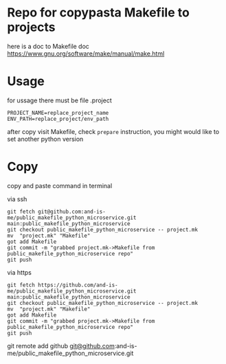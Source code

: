 # Repo for copypasta Makefile to projects

here is a doc to Makefile doc 
https://www.gnu.org/software/make/manual/make.html

# Usage

for ussage there must be file
.project 
```
PROJECT_NAME=replace_project_name
ENV_PATH=replace_project/env_path
```

after copy visit Makefile, check `prepare` instruction, you might would like to set another python version

# Copy

copy and paste command in terminal 


via ssh
```
git fetch git@github.com:and-is-me/public_makefile_python_microservice.git main:public_makefile_python_microservice
git checkout public_makefile_python_microservice -- project.mk
mv  "project.mk" "Makefile"
got add Makefile
git commit -m "grabbed project.mk->Makefile from public_makefile_python_microservice repo"
git push
```

via https
```
git fetch https://github.com/and-is-me/public_makefile_python_microservice.git main:public_makefile_python_microservice
git checkout public_makefile_python_microservice -- project.mk
mv  "project.mk" "Makefile"
got add Makefile
git commit -m "grabbed project.mk->Makefile from public_makefile_python_microservice repo"
git push
```

git remote add github git@github.com:and-is-me/public_makefile_python_microservice.git



